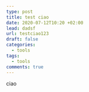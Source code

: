 ```yaml
---
type: post
title: test ciao
date: 2020-07-12T10:20 +02:00
lead: dadsf
url: testciao123
draft: false
categories:
  - tools
tags:
  - tools
comments: true
---
```

ciao